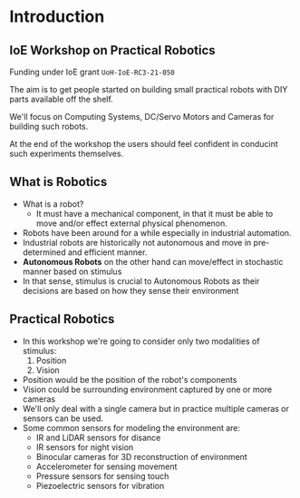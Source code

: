
# Introduction


<a id="org3948d8a"></a>

## IoE Workshop on Practical Robotics

Funding under IoE grant `UoH-IoE-RC3-21-050`

The aim is to get people started on building small practical robots with DIY parts available off the shelf.

We'll focus on Computing Systems, DC/Servo Motors and Cameras for building such robots.

At the end of the workshop the users should feel confident in conducint such experiments themselves.


<a id="orgd834050"></a>

## What is Robotics

-   What is a robot?
    -   It must have a mechanical component, in that it must be able to move and/or effect external physical phenomenon.
-   Robots have been around for a while especially in industrial automation.
-   Industrial robots are historically not autonomous and move in pre-determined and efficient manner.
-   **Autonomous Robots** on the other hand can move/effect in stochastic manner based on stimulus
-   In that sense, stimulus is crucial to Autonomous Robots as their decisions are based on how they sense their environment


<a id="org0e07dd0"></a>

## Practical Robotics

-   In this workshop we're going to consider only two modalities of stimulus:
    1.  Position
    2.  Vision
-   Position would be the position of the robot's components
-   Vision could be surrounding environment captured by one or more cameras
-   We'll only deal with a single camera but in practice multiple cameras or sensors can be used.
-   Some common sensors for modeling the environment are:
    -   IR and LiDAR sensors for disance
    -   IR sensors for night vision
    -   Binocular cameras for 3D reconstruction of environment
    -   Accelerometer for sensing movement
    -   Pressure sensors for sensing touch
    -   Piezoelectric sensors for vibration